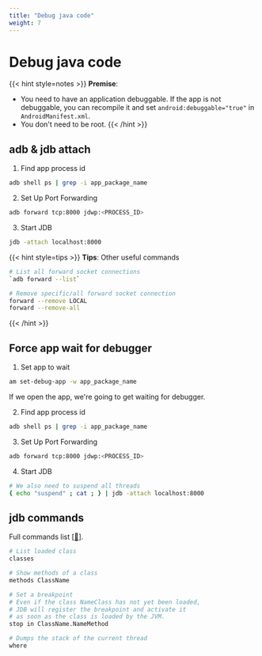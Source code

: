 ```yaml
---
title: "Debug java code"
weight: 7
---
```


# Debug java code

{{< hint style=notes >}}
**Premise**: 
* You need to have an application debuggable. If the app is not debuggable, you can recompile it and set `android:debuggable="true"` in `AndroidManifest.xml`.
* You don't need to be root.
{{< /hint >}}


## adb & jdb attach

1. Find app process id
```sh
adb shell ps | grep -i app_package_name
```

2. Set Up Port Forwarding 
```sh
adb forward tcp:8000 jdwp:<PROCESS_ID>
```

3. Start JDB
```sh
jdb -attach localhost:8000
```

{{< hint style=tips >}}
**Tips**: Other useful commands 
```sh
# List all forward socket connections
`adb forward --list`

# Remove specific/all forward socket connection
forward --remove LOCAL
forward --remove-all
```
{{< /hint >}}


## Force app wait for debugger
1. Set app to wait
```sh
am set-debug-app -w app_package_name
```
If we open the app, we're going to get waiting for debugger.

2. Find app process id
```sh
adb shell ps | grep -i app_package_name
```

3. Set Up Port Forwarding 
```sh
adb forward tcp:8000 jdwp:<PROCESS_ID>
```

4. Start JDB
```sh
# We also need to suspend all threads
{ echo "suspend" ; cat ; } | jdb -attach localhost:8000
```

## jdb commands
Full commands list \[[🔗](https://docs.oracle.com/javase/8/docs/technotes/tools/unix/jdb.html)].

```sh
# List loaded class
classes

# Show methods of a class
methods ClassName

# Set a breakpoint
# Even if the class NameClass has not yet been loaded,
# JDB will register the breakpoint and activate it 
# as soon as the class is loaded by the JVM.
stop in ClassName.NameMethod

# Dumps the stack of the current thread
where
```